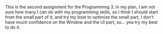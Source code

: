 This is the second assignment for the Programming 3. In my plan, I am not sure how many I can do with my programming skills, so I think I should start from the small part of it, and try my bset to optimize the small part, I don't have much confidence on the Window and the UI part, so... yea try my best to do it.